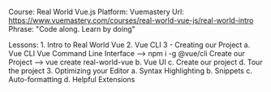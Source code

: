 Course: Real World Vue.js
Platform: Vuemastery
Url: https://www.vuemastery.com/courses/real-world-vue-js/real-world-intro
Phrase: "Code along. Learn by doing"

Lessons:
    1. Intro to Real World Vue
    2. Vue CLI 3 - Creating our Project
        a. Vue CLI
            Vue Command Line Interface -->  npm i -g @vue/cli
            Create our Project --> vue create real-world-vue
        b. Vue UI
        c. Create our project
        d. Tour the project
    3. Optimizing your Editor
        a. Syntax Highlighting
        b. Snippets
        c. Auto-formatting
        d. Helpful Extensions